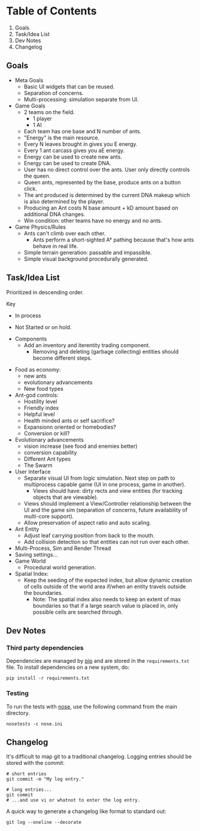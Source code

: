 # Table of Contents
1. Goals
2. Task/Idea List
3. Dev Notes
4. Changelog


## Goals
* Meta Goals
    * Basic UI widgets that can be reused.
    * Separation of concerns.
    * Multi-processing: simulation separate from UI.
* Game Goals
    * 2 teams on the field.
        * 1 player
        * 1 AI
    * Each team has one base and N number of ants.
    * "Energy" is the main resource.
    * Every N leaves brought in gives you E energy.
    * Every 1 ant carcass gives you aE energy.
    * Energy can be used to create new ants.
    * Energy can be used to create DNA.
    * User has no direct control over the ants. User only directly controls
      the queen.
    * Queen ants, represented by the base, produce ants on a button click.
    * The ant produced is determined by the current DNA makeup which is
      also determined by the player.
    * Producing an Ant costs N base amount + kD amount based on additional
      DNA changes.
    * Win condition: other teams have no energy and no ants.
* Game Physics/Rules
    * Ants can't climb over each other.
        * Ants perform a short-sighted A* pathing because that's how ants behave in real life.
    * Simple terrain generation: passable and impassible.
    * Simple visual background procedurally generated.



## Task/Idea List

Prioritized in descending order.

Key
* In process
- Not Started or on hold.

* Components
    * Add an inventory and iterentity trading component.
        * Removing and deleting (garbage collecting) entities should become
          different steps.
- Food as economy:
    - new ants
    - evolutionary advancements
    - New food types
- Ant-god controls:
    - Hostility level
    - Friendly index
    - Helpful level
    - Health minded ants or self sacrifice?
    - Expansionn oriented or homebodies?
    - Conversion or kill?
- Evolutionary advancements
    - vision increase (see food and enemies better)
    - conversion capability
    - Different Ant types
    - The Swarm
- User Interface
    - Separate visual UI from logic simulation. Next step on path to multiprocess
      capable game (UI in one process, game in another).
        - Views should have: dirty rects and view entities (for tracking
        objects that are viewable).
    - Views should implement a View/Controller relationship between the UI and the
      game sim (separation of concerns, future availability of multi-core
      support).
    - Allow preservation of aspect ratio and auto scaling.
- Ant Entity
    - Adjust leaf carrying position from back to the mouth.
    - Add collision detection so that entities can not run over each other.
- Multi-Process, Sim and Render Thread
- Saving settings...
- Game World
    - Procedural world generation.
- Spatial Index:
    - Keep the seeding of the expected index, but allow dynamic creation of cells
    outside of the world area if/when an entity travels outside the boundaries.
        - Note: The spatial index also needs to keep an extent of max boundaries
        so that if a large search value is placed in, only possible cells are searched
        through.



## Dev Notes

### Third party dependencies
Dependencies are managed by [pip](http://www.pip-installer.org/en/latest/index.html)
and are stored in the `requirements.txt` file. To install dependencies on a
new system, do:

    pip install -r requirements.txt

### Testing
To run the tests with [nose](http://nose.readthedocs.org/en/latest/index.html),
use the following command from the main directory.

    nosetests -c nose.ini



## Changelog

It's difficult to map git to a traditional changelog. Logging entries should
be stored with the commit:

    # short entries
    git commit -m "My log entry."

    # long entries...
    git commit
    # ...and use vi or whatnot to enter the log entry.

A quick way to generate a changelog like format to standard out:

    git log --oneline --decorate







